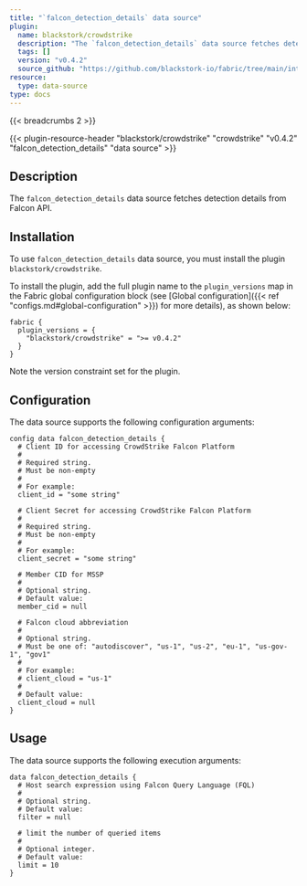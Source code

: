 ```yaml
---
title: "`falcon_detection_details` data source"
plugin:
  name: blackstork/crowdstrike
  description: "The `falcon_detection_details` data source fetches detection details from Falcon API"
  tags: []
  version: "v0.4.2"
  source_github: "https://github.com/blackstork-io/fabric/tree/main/internal/crowdstrike/"
resource:
  type: data-source
type: docs
---
```


{{< breadcrumbs 2 >}}

{{< plugin-resource-header "blackstork/crowdstrike" "crowdstrike" "v0.4.2" "falcon_detection_details" "data source" >}}

## Description
The `falcon_detection_details` data source fetches detection details from Falcon API.

## Installation

To use `falcon_detection_details` data source, you must install the plugin `blackstork/crowdstrike`.

To install the plugin, add the full plugin name to the `plugin_versions` map in the Fabric global configuration block (see [Global configuration]({{< ref "configs.md#global-configuration" >}}) for more details), as shown below:

```hcl
fabric {
  plugin_versions = {
    "blackstork/crowdstrike" = ">= v0.4.2"
  }
}
```

Note the version constraint set for the plugin.

## Configuration

The data source supports the following configuration arguments:

```hcl
config data falcon_detection_details {
  # Client ID for accessing CrowdStrike Falcon Platform
  #
  # Required string.
  # Must be non-empty
  #
  # For example:
  client_id = "some string"

  # Client Secret for accessing CrowdStrike Falcon Platform
  #
  # Required string.
  # Must be non-empty
  #
  # For example:
  client_secret = "some string"

  # Member CID for MSSP
  #
  # Optional string.
  # Default value:
  member_cid = null

  # Falcon cloud abbreviation
  #
  # Optional string.
  # Must be one of: "autodiscover", "us-1", "us-2", "eu-1", "us-gov-1", "gov1"
  #
  # For example:
  # client_cloud = "us-1"
  #
  # Default value:
  client_cloud = null
}
```

## Usage

The data source supports the following execution arguments:

```hcl
data falcon_detection_details {
  # Host search expression using Falcon Query Language (FQL)
  #
  # Optional string.
  # Default value:
  filter = null

  # limit the number of queried items
  #
  # Optional integer.
  # Default value:
  limit = 10
}
```